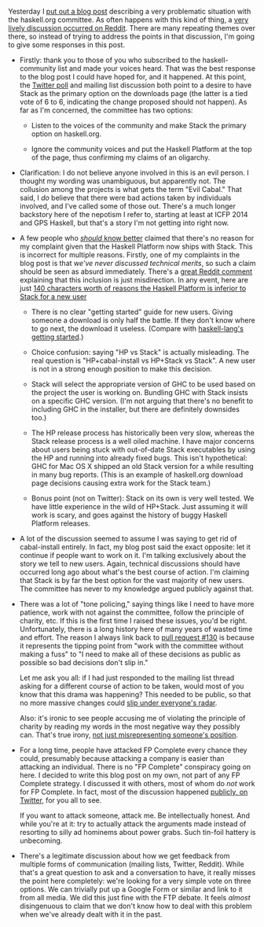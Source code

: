 Yesterday I
[put out a blog post](http://www.snoyman.com/blog/2016/08/haskell-org-evil-cabal)
describing a very problematic situation with the haskell.org
committee. As often happens with this kind of thing, a
[very lively discussion occurred on Reddit](https://www.reddit.com/r/haskell/comments/4zzmoa/haskellorg_and_the_evil_cabal/). There
are many repeating themes over there, so instead of trying to address
the points in that discussion, I'm going to give some responses in
this post.

*   Firstly: thank you to those of you who subscribed to the
    haskell-community list and made your voices heard. That was the
    best response to the blog post I could have hoped for, and it
    happened. At this point, the
    [Twitter poll](https://twitter.com/snoyberg/status/769732460879962112)
    and mailing list discussion both point to a desire to have Stack
    as the primary option on the downloads page (the latter is a tied
    vote of 6 to 6, indicating the change proposed should not
    happen). As far as I'm concerned, the committee has two options:

    * Listen to the voices of the community and make Stack the primary
      option on haskell.org.

    * Ignore the community voices and put the Haskell Platform at the
      top of the page, thus confirming my claims of an oligarchy.

*   Clarification: I do not believe anyone involved in this is an evil
    person. I thought my wording was unambiguous, but apparently
    not. The collusion among the projects is what gets the term "Evil
    Cabal." That said, I _do_ believe that there were bad actions
    taken by individuals involved, and I've called some of those
    out. There's a much longer backstory here of the nepotism I refer
    to, starting at least at ICFP 2014 and GPS Haskell, but that's a
    story I'm not getting into right now.

*   A few people who
    [_should_ know better](https://twitter.com/snoyberg/status/770085132493545476)
    claimed that there's no reason for my complaint given that the
    Haskell Platform now ships with Stack. This is incorrect for
    multiple reasons. Firstly, one of my complaints in the blog post
    is that _we've never discussed technical merits_, so such a claim
    should be seen as absurd immediately. There's a
    [great Reddit comment](https://www.reddit.com/r/haskell/comments/4zzmoa/haskellorg_and_the_evil_cabal/d70pffl)
    explaining that this inclusion is just misdirection. In any event,
    here are just
    [140 characters worth of reasons the Haskell Platform is inferior to Stack for a new user](https://twitter.com/snoyberg/status/770092223748837378)

    * There is no clear "getting started" guide for new users. Giving
      someone a download is only half the battle. If they don't know
      where to go next, the download it useless. (Compare with
      [haskell-lang's getting started](https://haskell-lang.org/get-started).)

    * Choice confusion: saying "HP vs Stack" is actually
      misleading. The real question is "HP+cabal-install vs HP+Stack
      vs Stack". A new user is not in a strong enough position to make
      this decision.

    * Stack will select the appropriate version of GHC to be used
      based on the project the user is working on. Bundling GHC with
      Stack insists on a specific GHC version. (I'm not arguing that
      there's no benefit to including GHC in the installer, but there
      are definitely downsides too.)

    * The HP release process has historically been very slow, whereas
      the Stack release process is a well oiled machine. I have major
      concerns about users being stuck with out-of-date Stack
      executables by using the HP and running into already fixed
      bugs. This isn't hypothetical: GHC for Mac OS X shipped an old
      Stack version for a while resulting in many bug reports. (This
      is an example of haskell.org download page decisions causing
      extra work for the Stack team.)

    * Bonus point (not on Twitter): Stack on its own is very well
      tested. We have little experience in the wild of HP+Stack. Just
      assuming it will work is scary, and goes against the history of
      buggy Haskell Platform releases.

*   A lot of the discussion seemed to assume I was saying to get rid
    of cabal-install entirely. In fact, my blog post said the exact
    opposite: let it continue if people want to work on it. I'm
    talking exclusively about the story we tell to new users. Again,
    technical discussions should have occurred long ago about what's
    the best course of action. I'm claiming that Stack is by far the
    best option for the vast majority of new users. The committee has
    never to my knowledge argued publicly against that.

*   There was a lot of "tone policing," saying things like I need to
    have more patience, work with not against the committee, follow
    the principle of charity, etc. If this is the first time I raised
    these issues, you'd be right. Unfortunately, there is a long
    history here of many years of wasted time and effort. The reason I
    always link back to
    [pull request #130](https://github.com/haskell-infra/hl/pull/130)
    is because it represents the tipping point from "work with the
    committee without making a fuss" to "I need to make all of these
    decisions as public as possible so bad decisions don't slip in."

    Let me ask you all: if I had just responded to the mailing list
    thread asking for a different course of action to be taken, would
    most of you know that this drama was happening? This needed to be
    public, so that no more massive changes could
    [slip under everyone's radar](https://github.com/haskell-infra/hl/pull/122).

    Also: it's ironic to see people accusing me of violating the
    principle of charity by reading my words in the most negative way
    they possibly can. That's true irony,
    [not just misrepresenting someone's position](https://www.reddit.com/r/haskell/comments/4zzmoa/haskellorg_and_the_evil_cabal/d70bysm).

*   For a long time, people have attacked FP Complete every chance
    they could, presumably because attacking a company is easier than
    attacking an individual. There is no "FP Complete" conspiracy
    going on here. I decided to write this blog post on my own, not
    part of any FP Complete strategy. I discussed it with others, most
    of whom do _not_ work for FP Complete. In fact, most of the
    discussion happened
    [publicly, on Twitter](https://twitter.com/snoyberg/status/769732460879962112),
    for you all to see.

    If you want to attack someone, attack me. Be intellectually
    honest. And while you're at it: try to actually attack the
    arguments made instead of resorting to silly ad hominems about
    power grabs. Such tin-foil hattery is unbecoming.

*   There's a legitimate discussion about how we get feedback from
    multiple forms of communication (mailing lists, Twitter,
    Reddit). While that's a great question to ask and a conversation
    to have, it really misses the point here completely: we're looking
    for a very simple vote on three options. We can trivially put up a
    Google Form or similar and link to it from all media. We did this
    just fine with the FTP debate. It feels _almost_ disingenuous to
    claim that we don't know how to deal with this problem when we've
    already dealt with it in the past.
